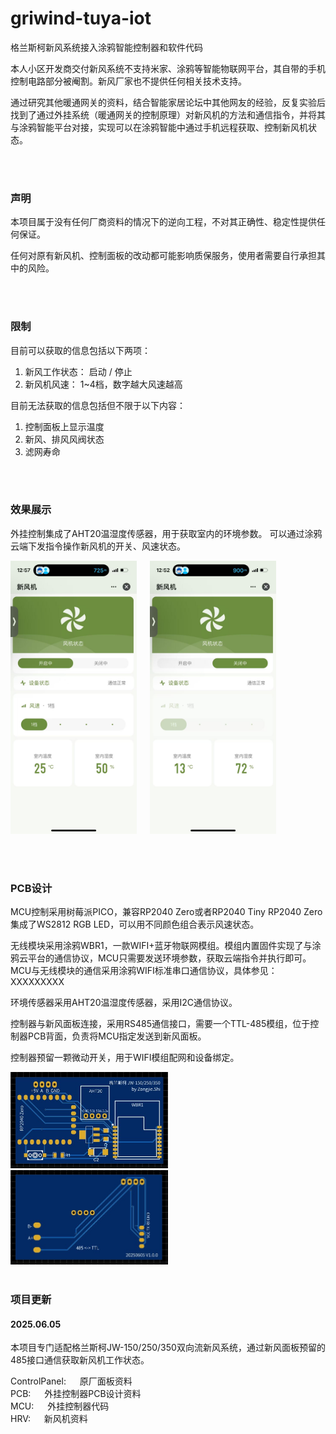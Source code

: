 # griwind-tuya-iot
格兰斯柯新风系统接入涂鸦智能控制器和软件代码

本人小区开发商交付新风系统不支持米家、涂鸦等智能物联网平台，其自带的手机控制电路部分被阉割。新风厂家也不提供任何相关技术支持。</br>

通过研究其他暖通网关的资料，结合智能家居论坛中其他网友的经验，反复实验后找到了通过外挂系统（暖通网关的控制原理）对新风机的方法和通信指令，并将其与涂鸦智能平台对接，实现可以在涂鸦智能中通过手机远程获取、控制新风机状态。</br>

</br>
</br>

### 声明
本项目属于没有任何厂商资料的情况下的逆向工程，不对其正确性、稳定性提供任何保证。</br>

任何对原有新风机、控制面板的改动都可能影响质保服务，使用者需要自行承担其中的风险。</br>


</br>
</br>


### 限制
目前可以获取的信息包括以下两项：</br>
1. 新风工作状态： 启动 / 停止
2. 新风机风速： 1~4档，数字越大风速越高

目前无法获取的信息包括但不限于以下内容：</br>
1. 控制面板上显示温度
2. 新风、排风风阀状态
3. 滤网寿命

</br>
</br>

### 效果展示

外挂控制集成了AHT20温湿度传感器，用于获取室内的环境参数。
可以通过涂鸦云端下发指令操作新风机的开关、风速状态。

<img src="tuya_app1.jpg" width=40%> &emsp; <img src="tuya_app2.jpg" width=40%>


</br>
</br>


### PCB设计
MCU控制采用树莓派PICO，兼容RP2040 Zero或者RP2040 Tiny
RP2040 Zero集成了WS2812 RGB LED，可以用不同颜色组合表示风速状态。</br>

无线模块采用涂鸦WBR1，一款WIFI+蓝牙物联网模组。模组内置固件实现了与涂鸦云平台的通信协议，MCU只需要发送环境参数，获取云端指令并执行即可。MCU与无线模块的通信采用涂鸦WIFI标准串口通信协议，具体参见：XXXXXXXXX </br>

环境传感器采用AHT20温湿度传感器，采用I2C通信协议。</br>

控制器与新风面板连接，采用RS485通信接口，需要一个TTL-485模组，位于控制器PCB背面，负责将MCU指定发送到新风面板。</br>

控制器预留一颗微动开关，用于WIFI模组配网和设备绑定。</br>


<img src="pcb_top.jpg" width=50%>

<img src="pcb_bottom.jpg" width=50%>

</br>
</br>

### 项目更新
#### 2025.06.05
本项目专门适配格兰斯柯JW-150/250/350双向流新风系统，通过新风面板预留的485接口通信获取新风机工作状态。</br>

ControlPanel: &emsp;  原厂面板资料</br>
PCB: &emsp;  外挂控制器PCB设计资料</br>
MCU: &emsp;  外挂控制器代码</br>
HRV: &emsp;  新风机资料


